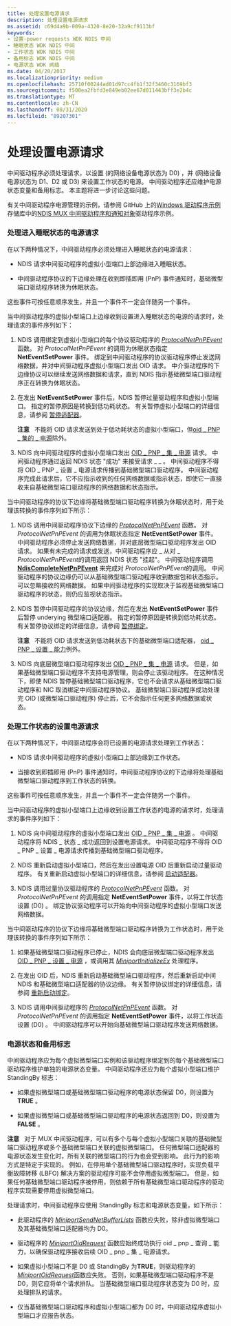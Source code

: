 ```yaml
---
title: 处理设置电源请求
description: 处理设置电源请求
ms.assetid: c69d4a9b-009a-4320-8e20-32a9cf9113bf
keywords:
- 设置-power requests WDK NDIS 中间
- 睡眠状态 WDK NDIS 中间
- 工作状态 WDK NDIS 中间
- 备用标志 WDK NDIS 中间
- 电源状态 WDK 网络
ms.date: 04/20/2017
ms.localizationpriority: medium
ms.openlocfilehash: 25710f00244ad01d97cc4fb1f32f3460c3169bf3
ms.sourcegitcommit: f500ea2fbfd3e849eb82ee67d011443bff3e2b4c
ms.translationtype: MT
ms.contentlocale: zh-CN
ms.lasthandoff: 08/31/2020
ms.locfileid: "89207301"
---
```

# <a name="handling-a-set-power-request"></a>处理设置电源请求





中间驱动程序必须处理请求，以设置 (的网络设备电源状态为 D0) ，并 (网络设备电源状态为 D1、D2 或 D3) 来设置工作状态的电源。 中间驱动程序还应维护电源状态变量和备用标志。 本主题将进一步讨论这些问题。

有关中间驱动程序电源管理的示例，请参阅 GitHub 上的[Windows 驱动程序示例](https://go.microsoft.com/fwlink/p/?LinkId=616507)存储库中的[NDIS MUX 中间驱动程序和通知对象](https://go.microsoft.com/fwlink/p/?LinkId=617916)驱动程序示例。

### <a name="handling-a-set-power-request-to-a-sleeping-state"></a>处理进入睡眠状态的电源请求

在以下两种情况下，中间驱动程序必须处理进入睡眠状态的电源请求：

-   NDIS 请求中间驱动程序的虚拟小型端口上部边缘进入睡眠状态。

-   中间驱动程序协议的下边缘处理在收到即插即用 (PnP) 事件通知时，基础微型端口驱动程序转换为休眠状态。

这些事件可按任意顺序发生，并且一个事件不一定会伴随另一个事件。

当中间驱动程序的虚拟小型端口上边缘收到设置进入睡眠状态的电源的请求时，处理请求的事件序列如下：

1.  NDIS 调用绑定到虚拟小型端口的每个协议驱动程序的 [*ProtocolNetPnPEvent*](/windows-hardware/drivers/ddi/ndis/nc-ndis-protocol_net_pnp_event) 函数。 对 *ProtocolNetPnPEvent* 的调用为休眠状态指定 **NetEventSetPower** 事件。 绑定到中间驱动程序的协议驱动程序停止发送网络数据，并对中间驱动程序虚拟小型端口发出 OID 请求。 中介驱动程序的下边缘协议可以继续发送网络数据和请求，直到 NDIS 指示基础微型端口驱动程序正在转换为休眠状态。

2.  在发出 **NetEventSetPower** 事件后，NDIS 暂停过量驱动程序和虚拟小型端口。 指定的暂停原因是转换到低功耗状态。 有关暂停虚拟小型端口的详细信息，请参阅 [暂停适配器](pausing-an-adapter.md)。

    **注意**   不能将 OID 请求发送到处于低功耗状态的虚拟小型端口，但[oid \_ PNP \_ 集的 \_ 电源](./oid-pnp-set-power.md)除外。

     

3.  NDIS 向中间驱动程序的虚拟小型端口发出 [OID \_ PNP \_ 集 \_ 电源](./oid-pnp-set-power.md) 请求。 中间驱动程序通过返回 NDIS 状态 "成功" 来接受请求 \_ \_ 。 中间驱动程序不得将 OID \_ PNP \_ 设置 \_ 电源请求传播到基础微型端口驱动程序。 中间驱动程序完成此请求后，它不应指示收到的任何网络数据或指示状态，即使它一直接收来自基础微型端口驱动程序的网络数据和状态指示。

当中间驱动程序的协议下边缘将基础微型端口驱动程序转换为休眠状态时，用于处理该转换的事件序列如下所示：

1.  NDIS 调用中间驱动程序协议下边缘的 [*ProtocolNetPnPEvent*](/windows-hardware/drivers/ddi/ndis/nc-ndis-protocol_net_pnp_event) 函数。 对 *ProtocolNetPnPEvent* 的调用为休眠状态指定 **NetEventSetPower** 事件。 中间驱动程序必须停止发送网络数据，并对底层微型端口驱动程序发出 OID 请求。 如果有未完成的请求或发送，中间驱动程序应 \_ 从对 \_ *ProtocolNetPnPEvent*的调用返回 NDIS 状态 "挂起"。 中间驱动程序调用 [**NdisCompleteNetPnPEvent**](/windows-hardware/drivers/ddi/ndis/nf-ndis-ndiscompletenetpnpevent) 来完成对 *ProtocolNetPnPEvent*的调用。 中间驱动程序的协议边缘仍可以从基础微型端口驱动程序收到数据包和状态指示。 可以忽略接收的网络数据。 如果中间驱动程序的实现取决于监视基础微型端口驱动程序的状态，则仍应监视状态指示。

2.  NDIS 暂停中间驱动程序的协议边缘，然后在发出 **NetEventSetPower** 事件后暂停 underying 微型端口适配器。 指定的暂停原因是转换到低功耗状态。 有关暂停协议绑定的详细信息，请参阅 [暂停绑定](pausing-a-binding.md)。

    **注意**   不能将 OID 请求发送到低功耗状态下的基础微型端口适配器， [oid \_ PNP \_ 设置 \_ 能力](./oid-pnp-set-power.md)例外。

     

3.  NDIS 向底层微型端口驱动程序发出 [OID \_ PNP \_ 集 \_ 电源](./oid-pnp-set-power.md) 请求。 但是，如果基础微型端口驱动程序不支持电源管理，则会停止该驱动程序。 在这种情况下，即使 NDIS 暂停基础微型端口驱动程序，它也不会请求从基础微型端口驱动程序和 NIC 取消绑定中间驱动程序协议。 基础微型端口驱动程序成功处理完 OID (或微型端口驱动程序) 停止后，它不会指示任何更多网络数据或状态。

### <a name="handling-a-set-power-request-to-the-working-state"></a>处理工作状态的设置电源请求

在以下两种情况下，中间驱动程序会将已设置的电源请求处理到工作状态：

-   NDIS 请求中间驱动程序的虚拟小型端口上部边缘到工作状态。

-   当接收到即插即用 (PnP) 事件通知时，中间驱动程序协议的下边缘将处理基础微型端口驱动程序到工作状态的转换。

这些事件可按任意顺序发生，并且一个事件不一定会伴随另一个事件。

当中间驱动程序的虚拟小型端口上边缘收到设置工作状态的电源的请求时，处理请求的事件序列如下：

1.  NDIS 向中间驱动程序的虚拟小型端口发出 [OID \_ PNP \_ 集 \_ 电源](./oid-pnp-set-power.md) 。 中间驱动程序将 NDIS \_ 状态 \_ 成功返回到设置电源请求。 中间驱动程序不得将 OID \_ PNP \_ 设置 \_ 电源请求传播到基础微型端口驱动程序。

2.  NDIS 重新启动虚拟小型端口，然后在发出设置电源 OID 后重新启动过量驱动程序。 有关重新启动虚拟小型端口的详细信息，请参阅 [启动适配器](starting-an-adapter.md)。

3.  NDIS 调用过量协议驱动程序的 [*ProtocolNetPnPEvent*](/windows-hardware/drivers/ddi/ndis/nc-ndis-protocol_net_pnp_event) 函数。 对 *ProtocolNetPnPEvent* 的调用指定 **NetEventSetPower** 事件，以将工作状态设置 (D0) 。 绑定协议驱动程序可以开始向中间驱动程序的虚拟小型端口发送网络数据。

当中间驱动程序的协议下边缘将基础微型端口驱动程序转换为工作状态时，用于处理该转换的事件序列如下所示：

1.  如果基础微型端口驱动程序已停止，NDIS 会向底层微型端口驱动程序发出 [OID \_ PNP \_ 设置 \_ 电源](./oid-pnp-set-power.md) ，或调用其 [*MiniportInitializeEx*](/windows-hardware/drivers/ddi/ndis/nc-ndis-miniport_initialize) 处理程序。

2.  在发出 OID 后，NDIS 重新启动基础微型端口驱动程序，然后重新启动中间 NDIS 和基础微型端口适配器的协议边缘。 有关暂停协议绑定的详细信息，请参阅 [重新启动绑定](restarting-a-binding.md)。

3.  NDIS 调用中间驱动程序的 [*ProtocolNetPnPEvent*](/windows-hardware/drivers/ddi/ndis/nc-ndis-protocol_net_pnp_event) 函数。 对 *ProtocolNetPnPEvent* 的调用指定 **NetEventSetPower** 事件，以将工作状态设置 (D0) 。 中间驱动程序可以开始向基础微型端口驱动程序发送网络数据。

### <a name="power-states-and-the-standby-flag"></a>电源状态和备用标志

中间驱动程序应为每个虚拟微型端口实例和该驱动程序绑定到的每个基础微型端口驱动程序维护单独的电源状态变量。 中间驱动程序还应为每个虚拟小型端口维护 StandingBy 标志：

-   如果虚拟微型端口或基础微型端口驱动程序的电源状态保留 D0，则设置为 **TRUE** 。

-   如果虚拟微型端口或基础微型端口驱动程序的电源状态返回到 D0，则设置为 **FALSE** 。

**注意**   对于 MUX 中间驱动程序，可以有多个与每个虚拟小型端口关联的基础微型端口驱动程序或多个基础微型端口关联的虚拟微型端口。 任何微型端口适配器的电源状态发生变化时，所有关联的微型端口的行为也会受到影响。 此行为的影响方式是特定于实现的。 例如，在停用单个基础微型端口驱动程序时，实现负载平衡故障转移 (LBFO) 解决方案的驱动程序可能不会停用虚拟微型端口。 但是，如果任何基础微型端口驱动程序被停用，则依赖于所有基础微型端口驱动程序的驱动程序实现需要停用虚拟微型端口。

 

处理请求时，中间驱动程序应使用 StandingBy 标志和电源状态变量，如下所示：

-   此驱动程序的 [*MiniportSendNetBufferLists*](/windows-hardware/drivers/ddi/ndis/nc-ndis-miniport_send_net_buffer_lists) 函数应失败，除非虚拟微型端口及其基础微型端口适配器均为 D0。

-   驱动程序的 [*MiniportOidRequest*](/windows-hardware/drivers/ddi/ndis/nc-ndis-miniport_oid_request) 函数应始终成功执行 oid \_ pnp \_ 查询 \_ 能力，以确保驱动程序接收后续 OID \_ pnp \_ 集 \_ 电源请求。

-   如果虚拟小型端口不是 D0 或 StandingBy 为**TRUE**，则驱动程序的[*MiniportOidRequest*](/windows-hardware/drivers/ddi/ndis/nc-ndis-miniport_oid_request)函数应失败。 否则，如果基础微型端口驱动程序不是 D0，则它应将单个请求排队。 当基础微型端口驱动程序状态变为 D0 时，应处理排队的请求。

-   仅当基础微型端口驱动程序和虚拟小型端口都为 D0 时，中间驱动程序虚拟小型端口才应报告状态。

 

